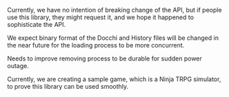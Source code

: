 Currently, we have no intention of breaking change of the API,
but if people use this library, they might request it,
and we hope it happened to sophisticate the API.

We expect binary format of the Docchi and History files will be changed
in the near future for the loading process to be more concurrent.

Needs to improve removing process to be durable for sudden power outage.

Currently, we are creating a sample game, 
which is a Ninja TRPG simulator, to prove this library can be used smoothly.  